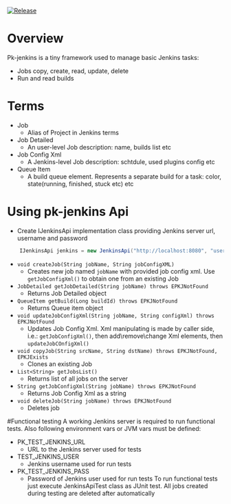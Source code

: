 [![Release](https://jitpack.io/v/ProjectKaiser/pk-jenkins.svg)](https://jitpack.io/#ProjectKaiser/pk-jenkins)	

# Overview
Pk-jenkins is a tiny framework used to manage basic Jenkins tasks:
- Jobs copy, create, read, update, delete
- Run and read builds

# Terms
- Job
  - Alias of Project in Jenkins terms
- Job Detailed
  - An user-level Job description: name, builds list etc 
- Job Config Xml
  - A Jenkins-level Job description: schtdule, used plugins config etc
- Queue Item
  - A build queue element. Represents a separate build for a task: color, state(running, finished, stuck etc) etc 
  
# Using pk-jenkins Api
- Create IJenkinsApi implementation class providing Jenkins server url, username and password
```java
	IJenkinsApi jenkins = new JenkinsApi("http://localhost:8080", "user", "password");
```
- `void createJob(String jobName, String jobConfigXML)`
  - Creates new job named `jobName` with provided job config xml. Use `getJobConfigXml()` to obtain one from an existing Job
- `JobDetailed getJobDetailed(String jobName) throws EPKJNotFound`
  - Returns Job Detailed object
- `QueueItem getBuild(Long buildId) throws EPKJNotFound`
  - Returns Queue item object
- `void updateJobConfigXml(String jobName, String configXml) throws EPKJNotFound`
  - Updates Job Config Xml. Xml manipulating is made by caller side, i.e.: `getJobConfigXml()`, then add\remove\change Xml elements, then `updateJobCOnfigXml()`
- `void copyJob(String srcName, String dstName) throws EPKJNotFound, EPKJExists`
  - Clones an existing Job
- `List<String> getJobsList()`
  - Returns list of all jobs on the server
- `String getJobConfigXml(String jobName) throws EPKJNotFound`
  - Returns Job Config Xml as a string
- `void deleteJob(String jobName) throws EPKJNotFound`
  - Deletes job
  
#Functional testing
A working Jenkins server is required to run functional tests. 
Also following environment vars or JVM vars must be defined: 
- PK_TEST_JENKINS_URL
  - URL to the Jenkins server used for tests
- TEST_JENKINS_USER
  - Jenkins username used for run tests
- PK_TEST_JENKINS_PASS
  - Password of Jenkins user used for run tests
To run functional tests just execute JenkinsApiTest class as JUnit test. All jobs created during testing are deleted after automatically
 

    


